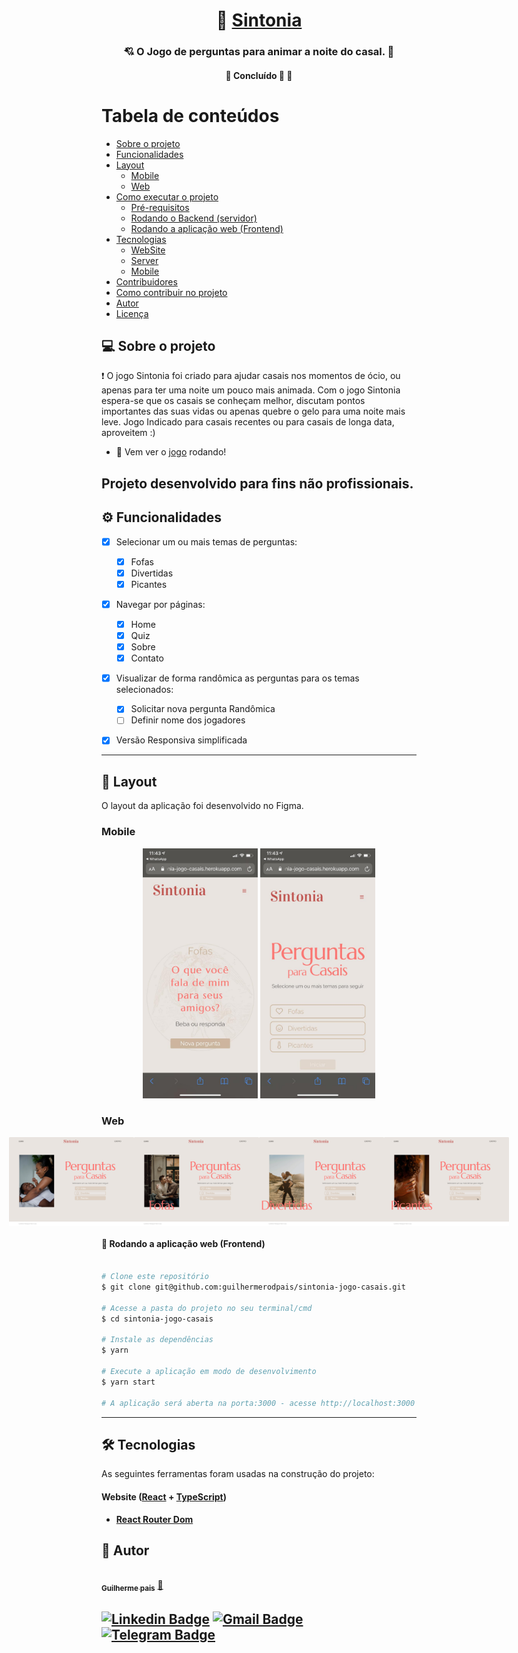 <h1 align="center">
     💌 <a href="#" alt="site do ecoleta"> Sintonia </a>
</h1>

<h3 align="center">
    💘 O Jogo de perguntas para animar a noite do casal. 💋
</h3>

<h4 align="center">
	🚧   Concluído 🚀 🚧
</h4>

# Tabela de conteúdos

<!--ts-->

- [Sobre o projeto](#-sobre-o-projeto)
- [Funcionalidades](#-funcionalidades)
- [Layout](#-layout)
  - [Mobile](#mobile)
  - [Web](#web)
- [Como executar o projeto](#-como-executar-o-projeto)
  - [Pré-requisitos](#pré-requisitos)
  - [Rodando o Backend (servidor)](#user-content--rodando-o-backend-servidor)
  - [Rodando a aplicação web (Frontend)](#user-content--rodando-a-aplicação-web-frontend)
- [Tecnologias](#-tecnologias)
  - [WebSite](#user-content-website--react----typescript)
  - [Server](#user-content-server--nodejs----typescript)
  - [Mobile](#user-content-mobile--react-native----typescript)
- [Contribuidores](#-contribuidores)
- [Como contribuir no projeto](#-como-contribuir-no-projeto)
- [Autor](#-autor)
- [Licença](#user-content--licença)
<!--te-->

## 💻 Sobre o projeto

❗ O jogo Sintonia foi criado para ajudar casais nos momentos de ócio, ou apenas para ter uma noite um pouco mais animada. Com o jogo Sintonia espera-se que os casais se conheçam melhor, discutam pontos importantes das suas vidas ou apenas quebre o gelo para uma noite mais leve. Jogo Indicado para casais recentes ou para casais de longa data, aproveitem :)
- 🔗 Vem ver o [jogo](https://sintonia-jogo-casais.herokuapp.com/) rodando! 

## Projeto desenvolvido para fins não profissionais.

## ⚙️ Funcionalidades

- [x] Selecionar um ou mais temas de perguntas:

  - [x] Fofas
  - [x] Divertidas
  - [x] Picantes

- [x] Navegar por páginas:

  - [x] Home
  - [x] Quiz
  - [x] Sobre
  - [x] Contato

- [x] Visualizar de forma randômica as perguntas para os temas selecionados:

  - [x] Solicitar nova pergunta Randômica
  - [ ] Definir nome dos jogadores

- [x] Versão Responsiva simplificada

---

## 🎨 Layout

O layout da aplicação foi desenvolvido no Figma.

### Mobile

<p align="center">
  <img alt="NextLevelWeek" title="#NextLevelWeek" src="./src/assets/images/mobile1.jpeg" height="400px">
  <img alt="NextLevelWeek" title="#NextLevelWeek" src="./src/assets/images/mobile2.jpeg" height="400px">
</p>

### Web

<p align="center" style="display: flex; align-items: flex-start; justify-content: center;">
  <img alt="NextLevelWeek" title="#NextLevelWeek" src="./src/assets/images/Homepage1.jpg" width="200px"><br>
  <img alt="NextLevelWeek" title="#NextLevelWeek" src="./src/assets/images/Homepage2.jpg" width="200px">
  <img alt="NextLevelWeek" title="#NextLevelWeek" src="./src/assets/images/Homepage3.jpg" width="200px">
  <img alt="NextLevelWeek" title="#NextLevelWeek" src="./src/assets/images/Homepage4.jpg" width="200px">
</p>


#### 🧭 Rodando a aplicação web (Frontend)

```bash

# Clone este repositório
$ git clone git@github.com:guilhermerodpais/sintonia-jogo-casais.git

# Acesse a pasta do projeto no seu terminal/cmd
$ cd sintonia-jogo-casais

# Instale as dependências
$ yarn

# Execute a aplicação em modo de desenvolvimento
$ yarn start

# A aplicação será aberta na porta:3000 - acesse http://localhost:3000

```

---

## 🛠 Tecnologias

As seguintes ferramentas foram usadas na construção do projeto:

#### **Website** ([React](https://reactjs.org/) + [TypeScript](https://www.typescriptlang.org/))

- **[React Router Dom](https://github.com/ReactTraining/react-router/tree/master/packages/react-router-dom)**

## 🦸 Autor

<a href="https://guilhermerodpais.github.io/guilhermerodpais/">
 <img style="border-radius: 50%;" src="https://avatars.githubusercontent.com/u/35259466?v=4" width="100px;" alt=""/>
 <br />
 <sub><b>Guilherme pais</b></sub></a> <a href="https://guilhermerodpais.github.io/guilhermerodpais/" title="GLRMP">🚀</a>
 <br />

[![Linkedin Badge](https://img.shields.io/badge/LinkedIn-0077B5?style=for-the-badge&logo=linkedin&logoColor=white&link=https://www.linkedin.com/in/guilhermepais/)](https://www.linkedin.com/in/guilhermepais)
[![Gmail Badge](https://img.shields.io/badge/Gmail-D14836?style=for-the-badge&logo=gmail&logoColor=white&link=mailto:guilhermepais2013@gmail.com)](mailto:guilhermepais2013@gmail.com)
[![Telegram Badge](https://img.shields.io/badge/Telegram-2CA5E0?style=for-the-badge&logo=telegram&logoColor=white&link=https://t.me/guilhermerodpais)](https://t.me/guilhermerodpais)
---
